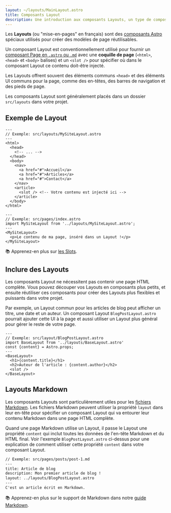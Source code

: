 ```yaml
---
layout: ~/layouts/MainLayout.astro
title: Composants Layout
description: Une introduction aux composants Layouts, un type de composant Astro qui est partagé entre les pages pour des modèles communs.
---
```


Les **Layouts** (ou "mise-en-pages" en français) sont des [composants Astro](/fr/core-concepts/astro-components/) spéciaux utilisés pour créer des modèles de page réutilisables.

Un composant Layout est conventionnellement utilisé pour fournir un [composant Page en `.astro` ou `.md`](/fr/core-concepts/astro-pages/) avec une **coquille de page** (`<html>`, `<head>` et `<body>` balises) et un `<slot />` pour spécifier où dans le composant Layout ce contenu doit-être injecté.

Les Layouts offrent souvent des éléments communs `<head>` et des éléments UI communs pour la page, comme des en-têtes, des barres de navigation et des pieds de page.

Les composants Layout sont généralement placés dans un dossier `src/layouts` dans votre projet.

## Exemple de Layout

```astro
---
// Exemple: src/layouts/MySiteLayout.astro
---
<html>
  <head>
    <!-- ... -->
  </head>
  <body>
    <nav>
      <a href="#">Accueil</a>
      <a href="#">Articles</a>
      <a href="#">Contact</a>
    </nav>
    <article>
      <slot /> <!-- Votre contenu est injecté ici -->
    </article>
  </body>
</html>
```

```astro
---
// Exemple: src/pages/index.astro
import MySiteLayout from '../layouts/MySiteLayout.astro';
---
<MySiteLayout>
  <p>Le contenu de ma page, inséré dans un Layout !</p>
</MySiteLayout>
```

📚 Apprenez-en plus sur [les Slots](/fr/core-concepts/astro-components/#slots).

## Inclure des Layouts

Les composants Layout ne nécessitent pas contenir une page HTML complète. Vous pouvez découper vos Layouts en composants plus petits, et ensuite réutiliser ces composants pour créer des Layouts plus flexibles et puissants dans votre projet.

Par exemple, un Layout commun pour les articles de blog peut afficher un titre, une date et un auteur. Un composant Layout `BlogPostLayout.astro` pourrait ajouter cette UI à la page et aussi utiliser un Layout plus général pour gérer le reste de votre page.

```astro
---
// Exemple: src/layout/BlogPostLayout.astro
import BaseLayout from '../layouts/BaseLayout.astro'
const {content} = Astro.props;
---
<BaseLayout>
  <h1>{content.title}</h1>
  <h2>Auteur de l'article : {content.author}</h2>
  <slot />
</BaseLayout>
```

## Layouts Markdown

Les composants Layouts sont particulièrement utiles pour les [fichiers Markdown](/fr/guides/markdown-content/#pages-markdown). Les fichiers Markdown peuvent utiliser la propriété `layout` dans leur en-tête pour spécifier un composant Layout qui va entourer leur contenu Markdown dans une page HTML complète.

Quand une page Markdown utilise un Layout, il passe le Layout une propriété `content` qui inclut toutes les données de l'en-tête Markdown et du HTML final. Voir l'exemple `BlogPostLayout.astro` ci-dessus pour une explication de comment utiliser cette propriété `content` dans votre composant Layout.

```markdown
// Exemple: src/pages/posts/post-1.md
---
title: Article de blog
description: Mon premier article de blog !
layout: ../layouts/BlogPostLayout.astro
---
C'est un article écrit en Markdown.
```

📚 Apprenez-en plus sur le support de Markdown dans notre [guide Markdown](/fr/guides/markdown-content/).
